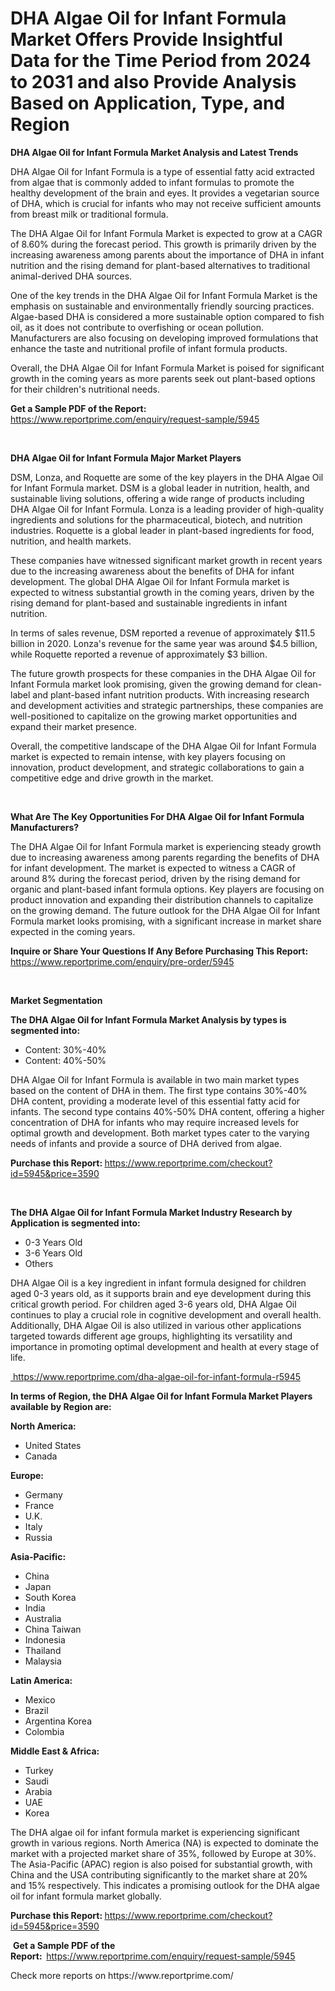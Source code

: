 <p><h1>DHA Algae Oil for Infant Formula Market Offers Provide Insightful Data for the Time Period from 2024 to 2031 and also Provide Analysis Based on Application, Type, and Region</h1></p><p><strong>DHA Algae Oil for Infant Formula Market Analysis and Latest Trends</strong></p>
<p><p>DHA Algae Oil for Infant Formula is a type of essential fatty acid extracted from algae that is commonly added to infant formulas to promote the healthy development of the brain and eyes. It provides a vegetarian source of DHA, which is crucial for infants who may not receive sufficient amounts from breast milk or traditional formula.</p><p>The DHA Algae Oil for Infant Formula Market is expected to grow at a CAGR of 8.60% during the forecast period. This growth is primarily driven by the increasing awareness among parents about the importance of DHA in infant nutrition and the rising demand for plant-based alternatives to traditional animal-derived DHA sources.</p><p>One of the key trends in the DHA Algae Oil for Infant Formula Market is the emphasis on sustainable and environmentally friendly sourcing practices. Algae-based DHA is considered a more sustainable option compared to fish oil, as it does not contribute to overfishing or ocean pollution. Manufacturers are also focusing on developing improved formulations that enhance the taste and nutritional profile of infant formula products.</p><p>Overall, the DHA Algae Oil for Infant Formula Market is poised for significant growth in the coming years as more parents seek out plant-based options for their children's nutritional needs.</p></p>
<p><strong>Get a Sample PDF of the Report:&nbsp;</strong> <a href="https://www.reportprime.com/enquiry/request-sample/5945">https://www.reportprime.com/enquiry/request-sample/5945</a></p>
<p>&nbsp;</p>
<p><strong>DHA Algae Oil for Infant Formula Major Market Players</strong></p>
<p><p>DSM, Lonza, and Roquette are some of the key players in the DHA Algae Oil for Infant Formula market. DSM is a global leader in nutrition, health, and sustainable living solutions, offering a wide range of products including DHA Algae Oil for Infant Formula. Lonza is a leading provider of high-quality ingredients and solutions for the pharmaceutical, biotech, and nutrition industries. Roquette is a global leader in plant-based ingredients for food, nutrition, and health markets.</p><p>These companies have witnessed significant market growth in recent years due to the increasing awareness about the benefits of DHA for infant development. The global DHA Algae Oil for Infant Formula market is expected to witness substantial growth in the coming years, driven by the rising demand for plant-based and sustainable ingredients in infant nutrition.</p><p>In terms of sales revenue, DSM reported a revenue of approximately $11.5 billion in 2020. Lonza's revenue for the same year was around $4.5 billion, while Roquette reported a revenue of approximately $3 billion.</p><p>The future growth prospects for these companies in the DHA Algae Oil for Infant Formula market look promising, given the growing demand for clean-label and plant-based infant nutrition products. With increasing research and development activities and strategic partnerships, these companies are well-positioned to capitalize on the growing market opportunities and expand their market presence.</p><p>Overall, the competitive landscape of the DHA Algae Oil for Infant Formula market is expected to remain intense, with key players focusing on innovation, product development, and strategic collaborations to gain a competitive edge and drive growth in the market.</p></p>
<p>&nbsp;</p>
<p><strong>What Are The Key Opportunities For DHA Algae Oil for Infant Formula Manufacturers?</strong></p>
<p><p>The DHA Algae Oil for Infant Formula market is experiencing steady growth due to increasing awareness among parents regarding the benefits of DHA for infant development. The market is expected to witness a CAGR of around 8% during the forecast period, driven by the rising demand for organic and plant-based infant formula options. Key players are focusing on product innovation and expanding their distribution channels to capitalize on the growing demand. The future outlook for the DHA Algae Oil for Infant Formula market looks promising, with a significant increase in market share expected in the coming years.</p></p>
<p><strong>Inquire or Share Your Questions If Any Before Purchasing This Report:</strong> <a href="https://www.reportprime.com/enquiry/pre-order/5945">https://www.reportprime.com/enquiry/pre-order/5945</a></p>
<p>&nbsp;</p>
<p><strong>Market Segmentation</strong></p>
<p><strong>The DHA Algae Oil for Infant Formula Market Analysis by types is segmented into:</strong></p>
<p><ul><li>Content: 30%-40%</li><li>Content: 40%-50%</li></ul></p>
<p><p>DHA Algae Oil for Infant Formula is available in two main market types based on the content of DHA in them. The first type contains 30%-40% DHA content, providing a moderate level of this essential fatty acid for infants. The second type contains 40%-50% DHA content, offering a higher concentration of DHA for infants who may require increased levels for optimal growth and development. Both market types cater to the varying needs of infants and provide a source of DHA derived from algae.</p></p>
<p><strong>Purchase this Report:&nbsp;</strong><a href="https://www.reportprime.com/checkout?id=5945&price=3590">https://www.reportprime.com/checkout?id=5945&price=3590</a></p>
<p>&nbsp;</p>
<p><strong>The DHA Algae Oil for Infant Formula Market Industry Research by Application is segmented into:</strong></p>
<p><ul><li>0-3 Years Old</li><li>3-6 Years Old</li><li>Others</li></ul></p>
<p><p>DHA Algae Oil is a key ingredient in infant formula designed for children aged 0-3 years old, as it supports brain and eye development during this critical growth period. For children aged 3-6 years old, DHA Algae Oil continues to play a crucial role in cognitive development and overall health. Additionally, DHA Algae Oil is also utilized in various other applications targeted towards different age groups, highlighting its versatility and importance in promoting optimal development and health at every stage of life.</p></p>
<p><a href="https://www.reportprime.com/dha-algae-oil-for-infant-formula-r5945">&nbsp;https://www.reportprime.com/dha-algae-oil-for-infant-formula-r5945</a></p>
<p><strong>In terms of Region, the DHA Algae Oil for Infant Formula Market Players available by Region are:</strong></p>
<p>
    <p> <strong> North America: </strong>
        <ul>
            <li>United States</li>
            <li>Canada</li>
        </ul>
        </p> 
    <p> <strong> Europe: </strong>
        <ul>
            <li>Germany</li>
            <li>France</li>
            <li>U.K.</li>
            <li>Italy</li>
            <li>Russia</li>
        </ul>
        </p> 
    <p> <strong> Asia-Pacific: </strong>
        <ul>
            <li>China</li>
            <li>Japan</li>
            <li>South Korea</li>
            <li>India</li>
            <li>Australia</li>
            <li>China Taiwan</li>
            <li>Indonesia</li>
            <li>Thailand</li>
            <li>Malaysia</li>
        </ul>
        </p> 
    <p> <strong> Latin America: </strong>
        <ul>
            <li>Mexico</li>
            <li>Brazil</li>
            <li>Argentina Korea</li>
            <li>Colombia</li>
        </ul>
        </p> 
    <p> <strong> Middle East & Africa: </strong>
        <ul>
            <li>Turkey</li>
            <li>Saudi</li>
            <li>Arabia</li>
            <li>UAE</li>
            <li>Korea</li>
        </ul>
    </p>
    </p>
<p><p>The DHA algae oil for infant formula market is experiencing significant growth in various regions. North America (NA) is expected to dominate the market with a projected market share of 35%, followed by Europe at 30%. The Asia-Pacific (APAC) region is also poised for substantial growth, with China and the USA contributing significantly to the market share at 20% and 15% respectively. This indicates a promising outlook for the DHA algae oil for infant formula market globally.</p></p>
<p><strong>Purchase this Report: </strong><a href="https://www.reportprime.com/checkout?id=5945&price=3590">https://www.reportprime.com/checkout?id=5945&price=3590</a></p>
<p>&nbsp;<strong>Get a Sample PDF of the Report:&nbsp;&nbsp;</strong><a href="https://www.reportprime.com/enquiry/request-sample/5945">https://www.reportprime.com/enquiry/request-sample/5945</a></p>
<p><strong></strong></p>
<p>Check more reports on https://www.reportprime.com/</p>